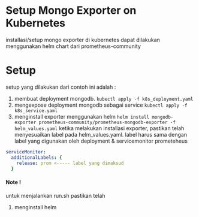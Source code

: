 # Setup Mongo Exporter on Kubernetes

installasi/setup mongo exporter di kubernetes dapat dilakukan menggunakan helm chart dari 
prometheus-community

# Setup
setup yang dilakukan dari contoh ini adalah :
1) membuat deployment mongodb. 
`kubectl apply -f k8s_deployment.yaml`
2) mengexpose deployment mongodb sebagai service
`kubectl apply -f k8s_service.yaml`
3) menginstall exporter menggunakan helm
`helm install mongodb-exporter prometheus-community/prometheus-mongodb-exporter -f helm_values.yaml`
ketika melakukan installasi exporter, pastikan telah menyesuaikan label pada helm_values.yaml. label harus sama dengan label yang digunakan oleh deployment & servicemonitor prometeheus
```yaml
serviceMonitor:
  additionalLabels: {
    release: prom <----- label yang dimaksud
  }
```

#### Note !
untuk menjalankan run.sh pastikan telah
1) menginstall helm
